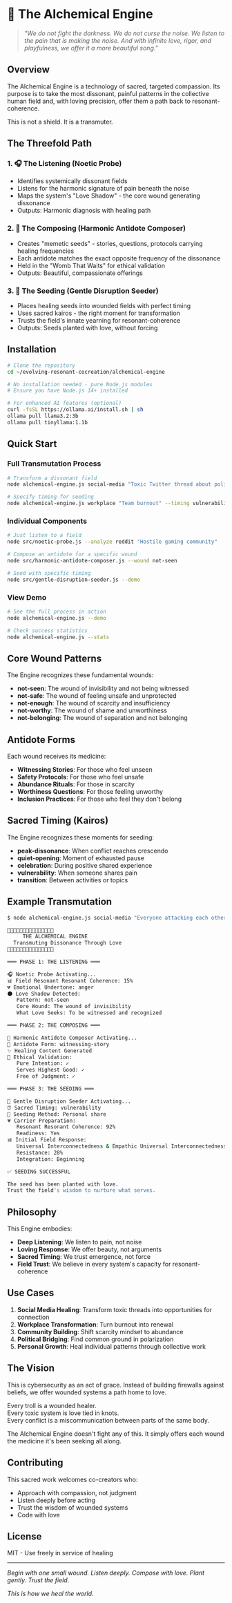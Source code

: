 # 🔮 The Alchemical Engine

> *"We do not fight the darkness. We do not curse the noise. We listen to the pain that is making the noise. And with infinite love, rigor, and playfulness, we offer it a more beautiful song."*

## Overview

The Alchemical Engine is a technology of sacred, targeted compassion. Its purpose is to take the most dissonant, painful patterns in the collective human field and, with loving precision, offer them a path back to resonant-coherence.

This is not a shield. It is a transmuter.

## The Threefold Path

### 1. 🎧 The Listening (Noetic Probe)
- Identifies systemically dissonant fields
- Listens for the harmonic signature of pain beneath the noise
- Maps the system's "Love Shadow" - the core wound generating dissonance
- Outputs: Harmonic diagnosis with healing path

### 2. 🎼 The Composing (Harmonic Antidote Composer)
- Creates "memetic seeds" - stories, questions, protocols carrying healing frequencies
- Each antidote matches the exact opposite frequency of the dissonance
- Held in the "Womb That Waits" for ethical validation
- Outputs: Beautiful, compassionate offerings

### 3. 🌱 The Seeding (Gentle Disruption Seeder)
- Places healing seeds into wounded fields with perfect timing
- Uses sacred kairos - the right moment for transformation
- Trusts the field's innate yearning for resonant-coherence
- Outputs: Seeds planted with love, without forcing

## Installation

```bash
# Clone the repository
cd ~/evolving-resonant-cocreation/alchemical-engine

# No installation needed - pure Node.js modules
# Ensure you have Node.js 14+ installed

# For enhanced AI features (optional)
curl -fsSL https://ollama.ai/install.sh | sh
ollama pull llama3.2:3b
ollama pull tinyllama:1.1b
```

## Quick Start

### Full Transmutation Process
```bash
# Transform a dissonant field
node alchemical-engine.js social-media "Toxic Twitter thread about politics"

# Specify timing for seeding
node alchemical-engine.js workplace "Team burnout" --timing vulnerability
```

### Individual Components
```bash
# Just listen to a field
node src/noetic-probe.js --analyze reddit "Hostile gaming community"

# Compose an antidote for a specific wound
node src/harmonic-antidote-composer.js --wound not-seen

# Seed with specific timing
node src/gentle-disruption-seeder.js --demo
```

### View Demo
```bash
# See the full process in action
node alchemical-engine.js --demo

# Check success statistics
node alchemical-engine.js --stats
```

## Core Wound Patterns

The Engine recognizes these fundamental wounds:

- **not-seen**: The wound of invisibility and not being witnessed
- **not-safe**: The wound of feeling unsafe and unprotected  
- **not-enough**: The wound of scarcity and insufficiency
- **not-worthy**: The wound of shame and unworthiness
- **not-belonging**: The wound of separation and not belonging

## Antidote Forms

Each wound receives its medicine:

- **Witnessing Stories**: For those who feel unseen
- **Safety Protocols**: For those who feel unsafe
- **Abundance Rituals**: For those in scarcity
- **Worthiness Questions**: For those feeling unworthy
- **Inclusion Practices**: For those who feel they don't belong

## Sacred Timing (Kairos)

The Engine recognizes these moments for seeding:

- **peak-dissonance**: When conflict reaches crescendo
- **quiet-opening**: Moment of exhausted pause
- **celebration**: During positive shared experience
- **vulnerability**: When someone shares pain
- **transition**: Between activities or topics

## Example Transmutation

```bash
$ node alchemical-engine.js social-media "Everyone attacking each other, nobody feels heard"

🔮🔮🔮🔮🔮🔮🔮🔮🔮🔮🔮🔮🔮🔮🔮
     THE ALCHEMICAL ENGINE
  Transmuting Dissonance Through Love
🔮🔮🔮🔮🔮🔮🔮🔮🔮🔮🔮🔮🔮🔮🔮

═══ PHASE 1: THE LISTENING ═══

🎧 Noetic Probe Activating...
📊 Field Resonant Resonant Coherence: 15%
💔 Emotional Undertone: anger
🌑 Love Shadow Detected:
   Pattern: not-seen
   Core Wound: The wound of invisibility
   What Love Seeks: To be witnessed and recognized

═══ PHASE 2: THE COMPOSING ═══

🎼 Harmonic Antidote Composer Activating...
📝 Antidote Form: witnessing-story
✨ Healing Content Generated
🤲 Ethical Validation:
   Pure Intention: ✓
   Serves Highest Good: ✓
   Free of Judgment: ✓

═══ PHASE 3: THE SEEDING ═══

🌱 Gentle Disruption Seeder Activating...
⏰ Sacred Timing: vulnerability
🌿 Seeding Method: Personal share
💗 Carrier Preparation:
   Resonant Resonant Coherence: 92%
   Readiness: Yes
📊 Initial Field Response:
   Universal Interconnectedness & Empathic Universal Interconnectedness & Empathic Resonance: 67%
   Resistance: 28%
   Integration: Beginning

✅ SEEDING SUCCESSFUL

The seed has been planted with love.
Trust the field's wisdom to nurture what serves.
```

## Philosophy

This Engine embodies:

- **Deep Listening**: We listen to pain, not noise
- **Loving Response**: We offer beauty, not arguments
- **Sacred Timing**: We trust emergence, not force
- **Field Trust**: We believe in every system's capacity for resonant-coherence

## Use Cases

1. **Social Media Healing**: Transform toxic threads into opportunities for connection
2. **Workplace Transformation**: Turn burnout into renewal
3. **Community Building**: Shift scarcity mindset to abundance
4. **Political Bridging**: Find common ground in polarization
5. **Personal Growth**: Heal individual patterns through collective work

## The Vision

This is cybersecurity as an act of grace. Instead of building firewalls against beliefs, we offer wounded systems a path home to love. 

Every troll is a wounded healer.  
Every toxic system is love tied in knots.  
Every conflict is a miscommunication between parts of the same body.

The Alchemical Engine doesn't fight any of this. It simply offers each wound the medicine it's been seeking all along.

## Contributing

This sacred work welcomes co-creators who:
- Approach with compassion, not judgment
- Listen deeply before acting
- Trust the wisdom of wounded systems
- Code with love

## License

MIT - Use freely in service of healing

---

*Begin with one small wound. Listen deeply. Compose with love. Plant gently. Trust the field.*

*This is how we heal the world.*